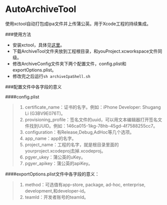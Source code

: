 # AutoArchiveTool
使用xctool自动打包成ipa文件并上传蒲公英。用于Xcode工程的持续集成。

###使用方法
 * 安装xctool，具体见[这里](http://lengmolehongyan.github.io/blog/2016/01/14/facebook-xctool-de-shi-yong/)。
 * 下载ArchiveTool文件夹放到工程根目录，和youProject.xcworkspace文件同级。  
 * 修改ArchiveConfig文件夹下两个配置文件，config.plist和exportOptions.plist。  
 * 修改完之后运行`sh archiveIpaShell.sh`
 
###配置文件中各字段的意义
 
####config.plist  
 >
 > 1. certificate_name：证书的名字。例如：iPhone Developer: Shugang Li (G3BV9E076T)。  
 > 2. provisioning_profile：签名文件的uuid，可以用文本编辑器打开签名文件找到UUID。例如：146ca015-1ikg-78hb-45gd-4f7588255cc7。  
 > 3. configuration：有Release,Debug,AdHoc等几个选项。  
 > 4. app_name：app的名字。  
 > 5. project_name：工程的名字，就是根目录里面的yourproject.xcodeproj去掉.xcodeproj。  
 > 6. pgyer_ukey：蒲公英的uKey。  
 > 7. pgyer_apikey：蒲公英的apiKey。  
 
####exportOptions.plist文件中各字段的意义：
 
 > 1. method：可选值有app-store, package, ad-hoc, enterprise, development,和developer-id。
 > 2. teamId：开发者账号的teamId。
